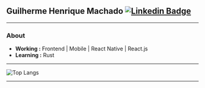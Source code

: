 ## Guilherme Henrique Machado [![Linkedin Badge](https://img.shields.io/badge/-Guilherme_Henrique-blue?style=flat-square&logo=Linkedin&logoColor=white&link=https://www.linkedin.com/in/wwwjsw/)](https://www.linkedin.com/in/wwwjsw/) 

---------------------------------------------------------------------------------------------------------------------------------------------------------------------------------
### About
-  **Working :** Frontend | Mobile | React Native | React.js
-  **Learning :** Rust

---------------------------------------------------------------------------------------------------------------------------------------------------------------------------------
![Top Langs](https://github-readme-stats.vercel.app/api/top-langs/?username=wwwjsw)

---------------------------------------------------------------------------------------------------------------------------------------------------------------------------------
